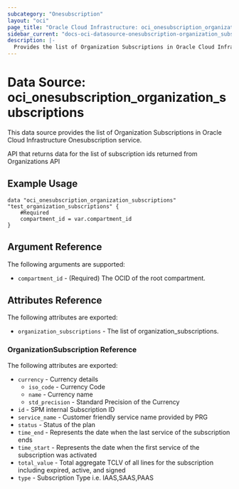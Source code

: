 ```yaml
---
subcategory: "Onesubscription"
layout: "oci"
page_title: "Oracle Cloud Infrastructure: oci_onesubscription_organization_subscriptions"
sidebar_current: "docs-oci-datasource-onesubscription-organization_subscriptions"
description: |-
  Provides the list of Organization Subscriptions in Oracle Cloud Infrastructure Onesubscription service
---
```


# Data Source: oci_onesubscription_organization_subscriptions
This data source provides the list of Organization Subscriptions in Oracle Cloud Infrastructure Onesubscription service.

API that returns data for the list of subscription ids returned from Organizations API


## Example Usage

```hcl
data "oci_onesubscription_organization_subscriptions" "test_organization_subscriptions" {
	#Required
	compartment_id = var.compartment_id
}
```

## Argument Reference

The following arguments are supported:

* `compartment_id` - (Required) The OCID of the root compartment.


## Attributes Reference

The following attributes are exported:

* `organization_subscriptions` - The list of organization_subscriptions.

### OrganizationSubscription Reference

The following attributes are exported:

* `currency` - Currency details 
	* `iso_code` - Currency Code 
	* `name` - Currency name 
	* `std_precision` - Standard Precision of the Currency 
* `id` - SPM internal Subscription ID 
* `service_name` - Customer friendly service name provided by PRG 
* `status` - Status of the plan 
* `time_end` - Represents the date when the last service of the subscription ends 
* `time_start` - Represents the date when the first service of the subscription was activated 
* `total_value` - Total aggregate TCLV of all lines for the subscription including expired, active, and signed 
* `type` - Subscription Type i.e. IAAS,SAAS,PAAS 


